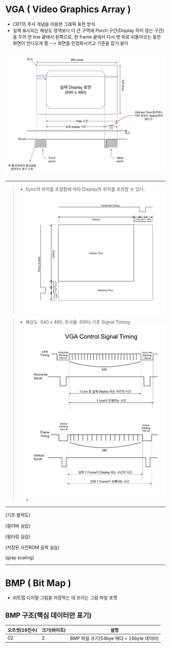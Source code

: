 # VGA ( Video Graphics Array )
 - CRT의 주사 개념을 이용한 그래픽 표현 방식
 - 실제 표시되는 해상도 영역보다 더 큰 구역에 Porch 구간(Display 하지 않는 구간)을 두어 한 line 끝에서 왼쪽으로, 한 frame 끝에서 다시 맨 위로 되돌아오는 동안 화면이 안나오게 함 --> 화면을 안정화시키고 기준을 잡기 용이 

<img src="vga1.jpg" width ="800"><br/>
-----------------------------
---------------------------------
> - Sync의 위치를 조절함에 따라 Display의 위치를 조정할 수 있다.
<br/><img src="vga2.jpg" width ="800"><br/>

> - 해상도: 640 x 480, 주사율: 60Hz 기준 Signal Timing
<img src="vga3.jpg" width ="850">><br/>

----------------------------------------------------------------

(기초 블럭도)

(컬러바 실습)

(필터링 실습)

(저장된 사진ROM 출력 실습)

(gray scaling)

---------------------------------------
# BMP ( Bit Map )
- 비트맵 디지털 그림을 저장하는 데 쓰이는 그림 파일 포맷

## BMP 구조(핵심 데이터만 표기)
| 오프셋(16진수) | 크기(바이트) | 설명 |
|--------|---------|----------|
|02|2|BMP 파일 크기(54bye 헤더 + 16byte 데이터)|